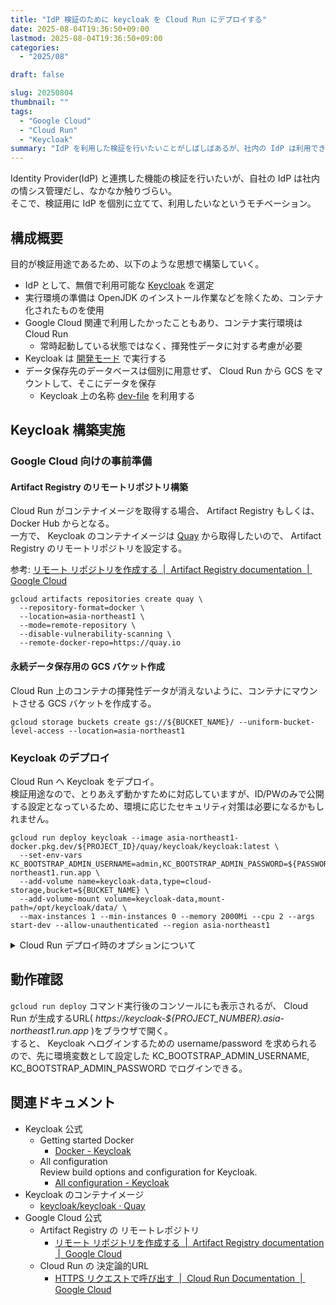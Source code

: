 ```yaml
---
title: "IdP 検証のために keycloak を Cloud Run にデプロイする"
date: 2025-08-04T19:36:50+09:00
lastmod: 2025-08-04T19:36:50+09:00
categories:
  - "2025/08"

draft: false

slug: 20250804
thumbnail: ""
tags:
  - "Google Cloud"
  - "Cloud Run"
  - "Keycloak"
summary: "IdP を利用した検証を行いたいことがしばしばあるが、社内の IdP は利用できないので、自分で検証用の IdP として Keycloak を立ててみよう。"
---
```


Identity Provider(IdP) と連携した機能の検証を行いたいが、自社の IdP は社内の情シス管理だし、なかなか触りづらい。  
そこで、検証用に IdP を個別に立てて、利用したいなというモチベーション。

## 構成概要
目的が検証用途であるため、以下のような思想で構築していく。
- IdP として、無償で利用可能な [Keycloak](https://www.keycloak.org/) を選定
- 実行環境の準備は OpenJDK のインストール作業などを除くため、コンテナ化されたものを使用
- Google Cloud 関連で利用したかったこともあり、コンテナ実行環境は Cloud Run
  - 常時起動している状態ではなく、揮発性データに対する考慮が必要
- Keycloak は [開発モード](https://www.keycloak.org/server/configuration#_starting_keycloak_in_development_mode) で実行する
- データ保存先のデータベースは個別に用意せず、 Cloud Run から GCS をマウントして、そこにデータを保存
  - Keycloak 上の名称 [dev-file](https://www.keycloak.org/server/all-config#category-database) を利用する


## Keycloak 構築実施

### Google Cloud 向けの事前準備

#### Artifact Registry のリモートリポジトリ構築
Cloud Run がコンテナイメージを取得する場合、 Artifact Registry もしくは、 Docker Hub からとなる。  
一方で、 Keycloak のコンテナイメージは [Quay](https://quay.io/repository/keycloak/keycloak) から取得したいので、 Artifact Registry のリモートリポジトリを設定する。

参考: [リモート リポジトリを作成する  |  Artifact Registry documentation  |  Google Cloud](https://cloud.google.com/artifact-registry/docs/repositories/remote-repo?hl=ja)

```console
gcloud artifacts repositories create quay \
  --repository-format=docker \
  --location=asia-northeast1 \
  --mode=remote-repository \
  --disable-vulnerability-scanning \
  --remote-docker-repo=https://quay.io
```


#### 永続データ保存用の GCS バケット作成
Cloud Run 上のコンテナの揮発性データが消えないように、コンテナにマウントさせる GCS バケットを作成する。

```console
gcloud storage buckets create gs://${BUCKET_NAME}/ --uniform-bucket-level-access --location=asia-northeast1
```



### Keycloak のデプロイ
Cloud Run へ Keycloak をデプロイ。  
検証用途なので、とりあえず動かすために対応していますが、ID/PWのみで公開する設定となっているため、環境に応じたセキュリティ対策は必要になるかもしれません。

```console
gcloud run deploy keycloak --image asia-northeast1-docker.pkg.dev/${PROJECT_ID}/quay/keycloak/keycloak:latest \
  --set-env-vars KC_BOOTSTRAP_ADMIN_USERNAME=admin,KC_BOOTSTRAP_ADMIN_PASSWORD=${PASSWORD},KC_HOSTNAME=https://keycloak-${PROJECT_NUMBER}.asia-northeast1.run.app \
  --add-volume name=keycloak-data,type=cloud-storage,bucket=${BUCKET_NAME} \
  --add-volume-mount volume=keycloak-data,mount-path=/opt/keycloak/data/ \
  --max-instances 1 --min-instances 0 --memory 2000Mi --cpu 2 --args start-dev --allow-unauthenticated --region asia-northeast1
```

<details><summary class="pseudo_h4">Cloud Run デプロイ時のオプションについて</summary>

- `image` : コンテナイメージを Artifact Registry へ作成した リモートリポジトリ から取得
  - latestタグを指定していますが、検証時点では26.3.2-0でした
- `set-env-vars` : Keycloak への環境変数を指定
  - KC_BOOTSTRAP_ADMIN_USERNAME: 初期の管理者ユーザ名
  - KC_BOOTSTRAP_ADMIN_PASSWORD: 初期の管理者パスワード
    - 参考: https://www.keycloak.org/server/all-config#category-bootstrap_admin
  - KC_HOSTNAME: 公開されるホスト名
    - Cloud Run の 決定論的URL で設定されるURLを指定する
      - 参考: https://cloud.google.com/run/docs/triggering/https-request?hl=ja#deterministic
- `add-volume`, `add-volume-mount` : 作成した GCSバケット を `/opt/keycloak/data` へマウント
  - これにより揮発性のデータを GCSバケット へ出力させて永続化する
- `max-instances`, `min-instances` : 費用を抑えるために最小
- `memory`, `cpu` : Get started の Kubernetes 上へデプロイする場合の [マニフェスト](https://raw.githubusercontent.com/keycloak/keycloak-quickstarts/refs/heads/main/kubernetes/keycloak.yaml) を参照してサイジング
  - 特にメモリは起動時に確保される
- `args` : Keycloak 起動時の引数を指定
  - `start-dev` 引数で起動することで、 Keycloak を [開発モード](https://www.keycloak.org/server/configuration#_starting_keycloak_in_development_mode) で実行する
- `allow-unauthenticated` : サービスを公開し、 IdP を利用したい接続元から接続できるようにする
- `region` : とりあえず東京で起動
  - 変更する場合、`set-env-vars` オプション内の KC_HOSTNAME も変更する点に留意

</details>
<p></p>

## 動作確認
`gcloud run deploy` コマンド実行後のコンソールにも表示されるが、 Cloud Run が生成するURL( *https://keycloak-${PROJECT_NUMBER}.asia-northeast1.run.app* )をブラウザで開く。  
すると、 Keycloak へログインするための username/password を求められるので、先に環境変数として設定した KC_BOOTSTRAP_ADMIN_USERNAME, KC_BOOTSTRAP_ADMIN_PASSWORD でログインできる。



## 関連ドキュメント
- Keycloak 公式
  - Getting started Docker
    - [Docker - Keycloak](https://www.keycloak.org/getting-started/getting-started-docker)
  - All configuration  
    Review build options and configuration for Keycloak.
    - [All configuration - Keycloak](https://www.keycloak.org/server/all-config)
- Keycloak のコンテナイメージ
  - [keycloak/keycloak · Quay](https://quay.io/repository/keycloak/keycloak)
- Google Cloud 公式
  - Artifact Registry の リモートレポジトリ
    - [リモート リポジトリを作成する  |  Artifact Registry documentation  |  Google Cloud](https://cloud.google.com/artifact-registry/docs/repositories/remote-repo?hl=ja)
  - Cloud Run の 決定論的URL
    - [HTTPS リクエストで呼び出す  |  Cloud Run Documentation  |  Google Cloud](https://cloud.google.com/run/docs/triggering/https-request?hl=ja#deterministic)
